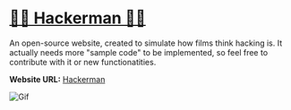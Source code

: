 # [👨‍💻 Hackerman 👩‍💻](https://hackerman-typer.netlify.app)
An open-source website, created to simulate how films think hacking is. It actually needs more "sample code" to be implemented, so feel free to contribute with it or new functionatities.

**Website URL:** [Hackerman](https://hackerman-typer.netlify.app)

![Gif](https://i.imgur.com/9PNxQEJ.gif)